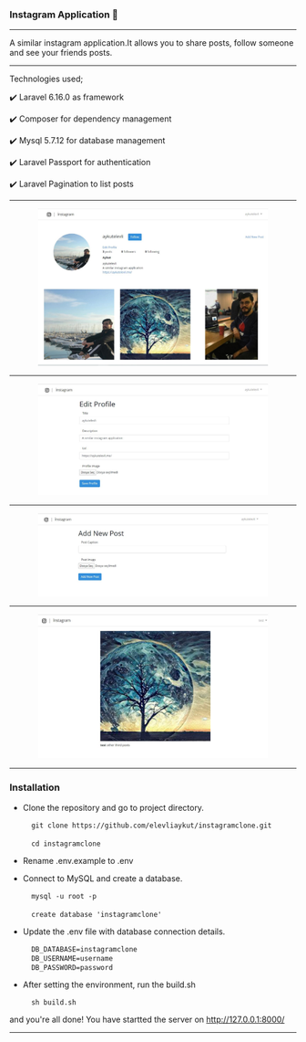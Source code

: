 ### Instagram Application 🎉

<hr></hr>

A similar instagram application.It allows you to share posts, follow someone and see your friends posts.

<hr></hr>

Technologies used;

✔️ Laravel 6.16.0 as framework

✔️ Composer for dependency management

✔️ Mysql 5.7.12 for database management

✔️ Laravel Passport for authentication

✔️ Laravel Pagination to list posts

<hr></hr>

<p align="center">
    <img  src="./images/screenshot-1.JPG" width="80%" height="35%"/>
</p>

<hr></hr>

<p align="center">
    <img  src="./images/screenshot-2.JPG" width="80%" height="35%"/>
</p>

<hr></hr>

<p align="center">
    <img  src="./images/screenshot-3.JPG" width="80%" height="35%"/>
</p>

<hr></hr>

<p align="center">
    <img  src="./images/screenshot-5.JPG" width="80%" height="35%"/>
</p>

<hr></hr>

### Installation

- Clone the repository and go to project directory.

        git clone https://github.com/elevliaykut/instagramclone.git

        cd instagramclone

- Rename .env.example to .env

- Connect to MySQL and create a database.

        mysql -u root -p

        create database 'instagramclone'

- Update the .env file with database connection details.

        DB_DATABASE=instagramclone
        DB_USERNAME=username
        DB_PASSWORD=password

- After setting the environment, run the build.sh

        sh build.sh

and you're all done! You have startted the server on http://127.0.0.1:8000/

<hr></hr>